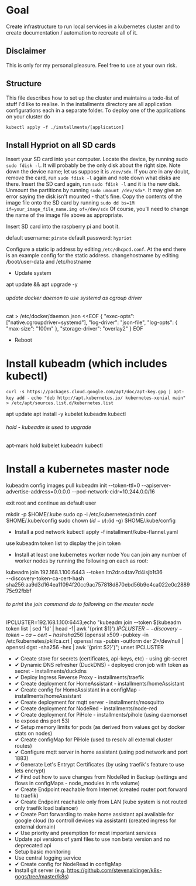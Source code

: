 Goal
===

Create infrastructure to run local services in a kubernetes cluster and to create documentation / automation to recreate all of it.

Disclaimer
---

This is only for my personal pleasure. Feel free to use at your own risk.

Structure
---
This file describes how to set up the cluster and maintains a todo-list of stuff I'd like to realise. 
In the installments directory are all application configurations each in a separate folder. To deploy one of the applications on your cluster do

`kubectl apply -f ./installments/[application]`



Install Hypriot on all SD cards
---

Insert your SD card into your computer.
Locate the device, by running sudo `sudo fdisk -l`. It will probably be the only disk about the right size. Note down the device name; let us suppose it is `/dev/sdx`. If you are in any doubt, remove the card, run `sudo fdisk -l` again and note down what disks are there. Insert the SD card again, run `sudo fdisk -l` and it is the new disk.
Unmount the partitions by running `sudo umount /dev/sdx*`. It may give an error saying the disk isn't mounted - that's fine.
Copy the contents of the image file onto the SD card by running `sudo dd bs=1M if=your_image_file_name.img of=/dev/sdx`
Of course, you'll need to change the name of the image file above as appropriate.

Insert SD card into the raspberry pi and boot it.

default username: `pirate`
default password: `hypriot`

Configure a static ip address by editing `/etc/dhcpcd.conf`. At the end there is an example config for the static address. 
changehostname by editing /boot/user-data and /etc/hostname

- Update system

apt update && apt upgrade -y

###### update docker daemon to use systemd as cgroup driver
cat > /etc/docker/daemon.json <<EOF
{
  "exec-opts": ["native.cgroupdriver=systemd"],
  "log-driver": "json-file",
  "log-opts": {
    "max-size": "100m"
  },
  "storage-driver": "overlay2"
}
EOF


- Reboot

# Install kubeadm (which includes kubectl)

`curl -s https://packages.cloud.google.com/apt/doc/apt-key.gpg | apt-key add -`
`echo "deb http://apt.kubernetes.io/ kubernetes-xenial main" > /etc/apt/sources.list.d/kubernetes.list`

apt update
apt install -y kubelet kubeadm kubectl
###### hold - kubeadm is used to upgrade
apt-mark hold kubelet kubeadm kubectl

# Install a kubernetes master node

kubeadm config images pull 
kubeadm init --token-ttl=0 --apiserver-advertise-address=0.0.0.0 --pod-network-cidr=10.244.0.0/16

exit root and continue as default user

mkdir -p $HOME/.kube
sudo cp -i /etc/kubernetes/admin.conf $HOME/.kube/config
sudo chown $(id -u):$(id -g) $HOME/.kube/config

- Install a pod network
kubectl apply -f installment/kube-flannel.yaml

use kubeadm token list to display the join token


- Install at least one kubernetes worker node
You can join any number of worker nodes by running the following on each as root:

kubeadm join 192.168.1.100:6443 --token ltn2dr.o4tav7d4isjb1t36 \
    --discovery-token-ca-cert-hash sha256:aa9d3d164ea11094f20cc9ac757818d870ebd56b9e4ca022e0c288975c92fbbf
    
###### to print the join command do to following on the master node
IPCLUSTER=192.168.1.100:6443;echo "kubeadm join --token $(kubeadm token list | sed '1d' | head -1| awk '{print $1}') $IPCLUSTER --discovery-token-ca-cert-hash sha256:$(openssl x509 -pubkey -in /etc/kubernetes/pki/ca.crt | openssl rsa -pubin -outform der 2>/dev/null | openssl dgst -sha256 -hex | awk '{print $2}')"; unset IPCLUSTER
     


- ✔ Create store for secrets (certificates, api-keys, etc) - using git-secret
- ✔ Dynamic DNS refresher (DuckDNS) - deployed cron job with token as secret - installments/duckdns
- ✔ Deploy Ingress Reverse Proxy - installments/traefik
- ✔ Create deployment for HomeAssistant - installments/homeAssistant
- ✔ Create config for HomeAssistant in a configMap - installments/homeAssistant
- ✔ Create deployment for mqtt server - installments/mosquitto
- ✔ Create deployment for NodeRed - installments/node-red
- ✔ Create deployment for PiHole - installments/pihole (using daemonset to expose dns port 53)
- ✔ Setup memory limits for pods (as derived from values got by docker stats on nodes)
- ✔ Create configMap for PiHole (used to resolv all external cluster routes)
- ✔ Configure mqtt server in home assistant (using pod network and port 1883)
- ✔ Generate Let's Entrypt Certificates (by using traefik's feature to use lets encrypt)
- ✔ Find out how to save changes from NodeRed in Backup (settings and flows in configMaps - node_modules in nfs volume)
- ✔ Create Endpoint reachable from Internet (created router port forward to traefik) 
- ✔ Create Endpoint reachable only from LAN (kube system is not routed only traefik load balancer)
- ✔ Create Port forwarding to make home assistant api available for google cloud (to controll devices via assistant) (created ingress for external domain)
- ✔ Use priority and preemption for most important services
- Update api versions of yaml files to use non beta version and no deprecated api
- Setup basic monitoring
- Use central logging service
- ✔ Create config for NodeRead in configMap
- Install git server (e.g. https://github.com/stevenaldinger/k8s-gogs/tree/master/k8s)
